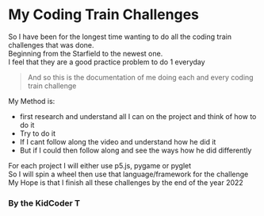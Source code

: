 # My Coding Train Challenges

So I have been for the longest time wanting to do all the coding train challenges that was done. <br>
Beginning from the Starfield to the newest one. <br>
I feel that they are a good practice problem to do 1 everyday <br>

> And so this is the documentation of me doing each and every coding train challenge

My Method is:
- first research and understand all I can on the project and think of how to do it
- Try to do it
- If I cant follow along the video and understand how he did it
- But if I could then follow along and see the ways how he did differently

For each project I will either use p5.js, pygame or pyglet  <br>
So I will spin a wheel then use that language/framework for the challenge <br>
My Hope is that I finish all these challenges by the end of the year 2022

### By the KidCoder T
